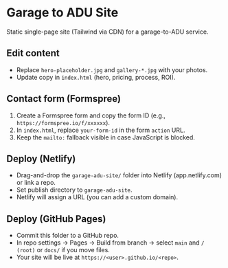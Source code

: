 # Garage to ADU Site

Static single-page site (Tailwind via CDN) for a garage-to-ADU service.

## Edit content
- Replace `hero-placeholder.jpg` and `gallery-*.jpg` with your photos.
- Update copy in `index.html` (hero, pricing, process, ROI).

## Contact form (Formspree)
1) Create a Formspree form and copy the form ID (e.g., `https://formspree.io/f/xxxxxx`).
2) In `index.html`, replace `your-form-id` in the form `action` URL.
3) Keep the `mailto:` fallback visible in case JavaScript is blocked.

## Deploy (Netlify)
- Drag-and-drop the `garage-adu-site/` folder into Netlify (app.netlify.com) or link a repo.
- Set publish directory to `garage-adu-site`.
- Netlify will assign a URL (you can add a custom domain).

## Deploy (GitHub Pages)
- Commit this folder to a GitHub repo.
- In repo settings → Pages → Build from branch → select `main` and `/ (root)` or `docs/` if you move files.
- Your site will be live at `https://<user>.github.io/<repo>`.
